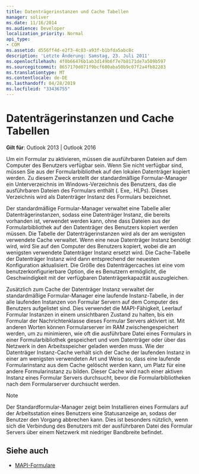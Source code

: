```yaml
---
title: Datenträgerinstanzen und Cache Tabellen
manager: soliver
ms.date: 11/16/2014
ms.audience: Developer
localization_priority: Normal
api_type:
- COM
ms.assetid: d556ff4d-e2f3-4c83-a93f-b1bfda5abc8c
description: 'Letzte Änderung: Samstag, 23. Juli 2011'
ms.openlocfilehash: 4f0b66476b1ab3d149b6f7e7b8171de7a509b597
ms.sourcegitcommit: 8657170d071f9bcf680aba50b9c07f2a4fb82283
ms.translationtype: MT
ms.contentlocale: de-DE
ms.lasthandoff: 04/28/2019
ms.locfileid: "33436755"
---
```

# <a name="disk-instances-and-cache-tables"></a>Datenträgerinstanzen und Cache Tabellen

**Gilt für**: Outlook 2013 | Outlook 2016 
  
Um ein Formular zu aktivieren, müssen die ausführbaren Dateien auf dem Computer des Benutzers verfügbar sein. Wenn Sie nicht verfügbar sind, müssen Sie aus der Formularbibliothek auf den lokalen Datenträger kopiert werden. Zu diesem Zweck erstellt der standardmäßige Formular-Manager ein Unterverzeichnis im Windows-Verzeichnis des Benutzers, das die ausführbaren Dateien des Formulars enthält (. Exe,. HLPs). Dieses Verzeichnis wird als Datenträger Instanz des Formulars bezeichnet.
  
Der standardmäßige Formular-Manager verwaltet eine Tabelle aller Datenträgerinstanzen, sodass eine Datenträger Instanz, die bereits vorhanden ist, verwendet werden kann, ohne dass Dateien aus der Formularbibliothek auf den Datenträger des Benutzers kopiert werden müssen. Die Tabelle der Datenträgerinstanzen wird als der am wenigsten verwendete Cache verwaltet. Wenn eine neue Datenträger Instanz benötigt wird, wird Sie auf den Computer des Benutzers kopiert, wobei die am wenigsten verwendete Datenträger Instanz ersetzt wird. Die Cache-Tabelle der Datenträger Instanz wird dann entsprechend der neuesten Konfiguration aktualisiert. Die Größe des Datenträgercaches ist eine vom benutzerkonfigurierbare Option, die es Benutzern ermöglicht, die Geschwindigkeit mit der verfügbaren Datenträgerkapazität auszugleichen.
  
Zusätzlich zum Cache der Datenträger Instanz verwaltet der standardmäßige Formular-Manager eine laufende Instanz-Tabelle, in der alle laufenden Instanzen von Formular Servern auf dem Computer des Benutzers aufgelistet sind. Dies verwendet die MAPI-Fähigkeit, Leerlauf Formular Instanzen in einem unsichtbaren Zustand zu halten, bis ein Formular der Nachrichtenklasse dieses Formular Servers aktiviert ist. Mit anderen Worten können Formularserver im RAM zwischengespeichert werden, um zu minimieren, wie oft die ausführbare Datei eines Formulars in einer Formularbibliothek gespeichert und vom Datenträger oder über das Netzwerk in den Arbeitsspeicher geladen werden muss. Wie der Datenträger Instanz-Cache verhält sich der Cache der laufenden Instanz in einer am wenigsten verwendeten Art und Weise so, dass eine laufende Formularinstanz aus dem Cache gelöscht werden kann, um Platz für eine andere Formularinstanz zu bilden. Dieser Cache wird nach einer aktiven Instanz eines Formular Servers durchsucht, bevor die Formularbibliotheken nach dem Formularserver durchsucht werden.
  
> [!NOTE]
> Der Standardformular-Manager zeigt beim Installieren eines Formulars auf der Arbeitsstation eines Benutzers eine Statusanzeige an, sodass der Benutzer den Vorgang abbrechen kann. Dies ist besonders nützlich, wenn sich die Verbindung des Benutzers mit der ausführbaren Datei des Formular Servers über einem Netzwerk mit niedriger Bandbreite befindet. 
  
## <a name="see-also"></a>Siehe auch

- [MAPI-Formulare](mapi-forms.md)

